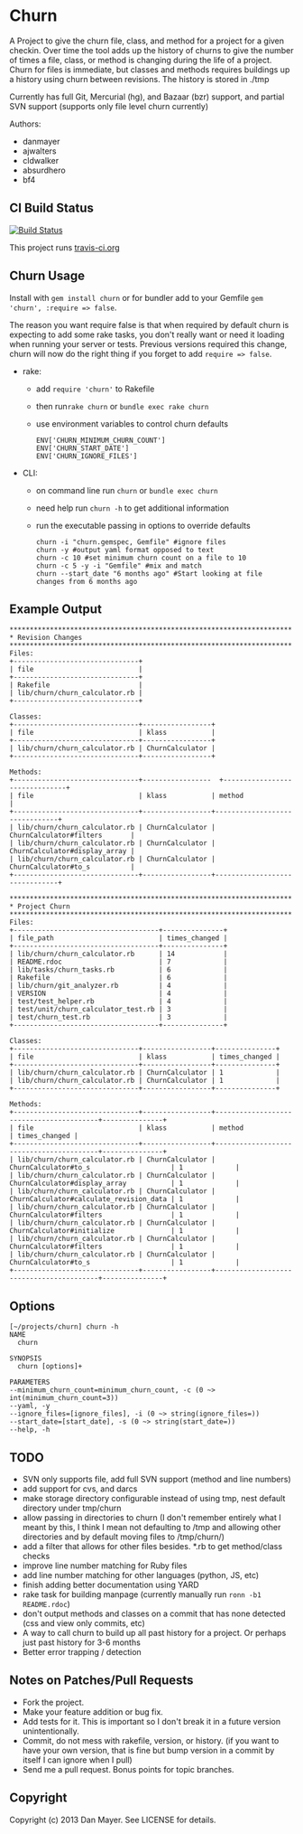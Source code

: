 Churn
===

A Project to give the churn file, class, and method for a project for a given checkin. Over time the tool adds up the history of churns to give the number of times a file, class, or method is changing during the life of a project.
Churn for files is immediate, but classes and methods requires buildings up a history using churn between revisions. The history is stored in ./tmp

Currently has full Git, Mercurial (hg), and Bazaar (bzr) support, and partial SVN support (supports only file level churn currently)

Authors:

* danmayer
* ajwalters
* cldwalker
* absurdhero
* bf4

## CI Build Status

[![Build Status](https://secure.travis-ci.org/danmayer/churn.png)](http://travis-ci.org/danmayer/churn)

This project runs [travis-ci.org](http://travis-ci.org)

## Churn Usage

Install with `gem install churn` or for bundler add to your Gemfile `gem 'churn', :require => false`. 

The reason you want require false is that when required by default churn is expecting to add some rake tasks, you don't really want or need it loading when running your server or tests. Previous versions required this change, churn will now do the right thing if you forget to add `require => false`. 

* rake:
  * add `require 'churn'` to Rakefile
  * then run`rake churn` or `bundle exec rake churn`
  * use environment variables to control churn defaults

        ENV['CHURN_MINIMUM_CHURN_COUNT']
        ENV['CHURN_START_DATE']
        ENV['CHURN_IGNORE_FILES']

* CLI:
  * on command line run `churn` or `bundle exec churn`
  * need help run `churn -h` to get additional information
  * run the executable passing in options to override defaults

        churn -i "churn.gemspec, Gemfile" #ignore files
        churn -y #output yaml format opposed to text
        churn -c 10 #set minimum churn count on a file to 10
        churn -c 5 -y -i "Gemfile" #mix and match
        churn --start_date "6 months ago" #Start looking at file changes from 6 months ago


## Example Output

    **********************************************************************
    * Revision Changes
    **********************************************************************
    Files:
    +-------------------------------+
    | file                          |
    +-------------------------------+
    | Rakefile                      |
    | lib/churn/churn_calculator.rb |
    +-------------------------------+

    Classes:
    +-------------------------------+-----------------+
    | file                          | klass           |
    +-------------------------------+-----------------+
    | lib/churn/churn_calculator.rb | ChurnCalculator |
    +-------------------------------+-----------------+

    Methods:
    +-------------------------------+-----------------  +-------------------------------+
    | file                          | klass           | method                        |
    +-------------------------------+-----------------+-------------------------------+
    | lib/churn/churn_calculator.rb | ChurnCalculator | ChurnCalculator#filters       |
    | lib/churn/churn_calculator.rb | ChurnCalculator | ChurnCalculator#display_array |
    | lib/churn/churn_calculator.rb | ChurnCalculator | ChurnCalculator#to_s          |
    +-------------------------------+-----------------+-------------------------------+

    **********************************************************************
    * Project Churn
    **********************************************************************
    Files:
    +------------------------------------+---------------+
    | file_path                          | times_changed |
    +------------------------------------+---------------+
    | lib/churn/churn_calculator.rb      | 14            |
    | README.rdoc                        | 7             |
    | lib/tasks/churn_tasks.rb           | 6             |
    | Rakefile                           | 6             |
    | lib/churn/git_analyzer.rb          | 4             |
    | VERSION                            | 4             |
    | test/test_helper.rb                | 4             |
    | test/unit/churn_calculator_test.rb | 3             |
    | test/churn_test.rb                 | 3             |
    +------------------------------------+---------------+

    Classes:
    +-------------------------------+-----------------+---------------+
    | file                          | klass           | times_changed |
    +-------------------------------+-----------------+---------------+
    | lib/churn/churn_calculator.rb | ChurnCalculator | 1             |
    | lib/churn/churn_calculator.rb | ChurnCalculator | 1             |
    +-------------------------------+-----------------+---------------+

    Methods:
    +-------------------------------+-----------------+-----------------------------------------+---------------+
    | file                          | klass           | method                                  | times_changed |
    +-------------------------------+-----------------+-----------------------------------------+---------------+
    | lib/churn/churn_calculator.rb | ChurnCalculator | ChurnCalculator#to_s                    | 1             |
    | lib/churn/churn_calculator.rb | ChurnCalculator | ChurnCalculator#display_array           | 1             |
    | lib/churn/churn_calculator.rb | ChurnCalculator | ChurnCalculator#calculate_revision_data | 1             |
    | lib/churn/churn_calculator.rb | ChurnCalculator | ChurnCalculator#filters                 | 1             |
    | lib/churn/churn_calculator.rb | ChurnCalculator | ChurnCalculator#initialize              | 1             |
    | lib/churn/churn_calculator.rb | ChurnCalculator | ChurnCalculator#filters                 | 1             |
    | lib/churn/churn_calculator.rb | ChurnCalculator | ChurnCalculator#to_s                    | 1             |
    +-------------------------------+-----------------+-----------------------------------------+---------------+

## Options

    [~/projects/churn] churn -h
    NAME
      churn

    SYNOPSIS
      churn [options]+

    PARAMETERS
    --minimum_churn_count=minimum_churn_count, -c (0 ~>  int(minimum_churn_count=3))
    --yaml, -y
    --ignore_files=[ignore_files], -i (0 ~> string(ignore_files=))
    --start_date=[start_date], -s (0 ~> string(start_date=))
    --help, -h

## TODO

* SVN only supports file, add full SVN support (method and line numbers)
* add support for cvs, and darcs
* make storage directory configurable instead of using tmp, nest default directory under tmp/churn
* allow passing in directories to churn (I don't remember entirely what I meant by this, I think I mean not defaulting to /tmp and allowing other directories and by default moving files to /tmp/churn/)
* add a filter that allows for other files besides. *.rb to get method/class checks
* improve line number matching for Ruby files
* add line number matching for other languages (python, JS, etc)
* finish adding better documentation using YARD
* rake task for building manpage (currently manually run `ronn -b1 README.rdoc`)
* don't output methods and classes on a commit that has none detected (css and view only commits, etc)
* A way to call churn to build up all past history for a project. Or perhaps just past history for 3-6 months
* Better error trapping / detection

## Notes on Patches/Pull Requests

* Fork the project.
* Make your feature addition or bug fix.
* Add tests for it. This is important so I don't break it in a
  future version unintentionally.
* Commit, do not mess with rakefile, version, or history.
  (if you want to have your own version, that is fine but
   bump version in a commit by itself I can ignore when I pull)
* Send me a pull request. Bonus points for topic branches.

## Copyright

Copyright (c) 2013 Dan Mayer. See LICENSE for details.
